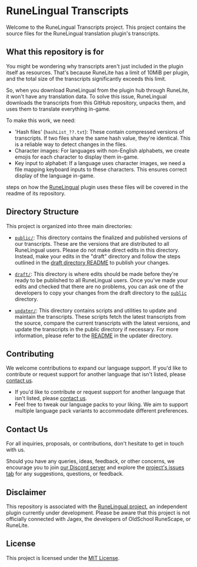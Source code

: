 # RuneLingual Transcripts

Welcome to the RuneLingual Transcripts project. This project contains the source files for the RuneLingual translation plugin's transcripts.

## What this repository is for 
You might be wondering why transcripts aren't just included in the plugin itself as resources. That's because RuneLite has a limit of 10MiB per plugin, and the total size of the transcripts significantly exceeds this limit.

So, when you download RuneLingual from the plugin hub through RuneLite, it won't have any translation data. To solve this issue, RuneLingual downloads the transcripts from this GitHub repository, unpacks them, and uses them to translate everything in-game.

To make this work, we need:

- 'Hash files' (`hashList_??.txt`): These contain compressed versions of transcripts. If two files share the same hash value, they're identical. This is a reliable way to detect changes in the files.
- Character images: For languages with non-English alphabets, we create emojis for each character to display them in-game.
- Key input to alphabet: If a language uses character images, we need a file mapping keyboard inputs to these characters. This ensures correct display of the language in-game.

steps  on how the [RuneLingual](https://github.com/IaKee/RuneLingual-Plugin) plugin uses these files will be covered in the readme of its repository.

## Directory Structure

This project is organized into three main directories:

- [`public/`](./public/): This directory contains the finalized and published versions of our transcripts. These are the versions that are distributed to all RuneLingual users. Please do not make direct edits in this directory. Instead, make your edits in the "draft" directory and follow the steps outlined in the [draft directory README](draft/README.md) to publish your changes.

- [`draft/`](./draft/): This directory is where edits should be made before they're ready to be published to all RuneLingual users. Once you've made your edits and checked that there are no problems, you can ask one of the developers to copy your changes from the draft directory to the [`public`](./public) directory.

- [`updater/`](./updater/): This directory contains scripts and utilities to update and maintain the transcripts. These scripts fetch the latest transcripts from the source, compare the current transcripts with the latest versions, and update the transcripts in the public directory if necessary. For more information, please refer to the [README](./updater/README.md) in the updater directory.


## Contributing

We welcome contributions to expand our language support. If you'd like to contribute or request support for another language that isn't listed, please [contact us](#contact-us).

- If you'd like to contribute or request support for another language that isn't listed, please [contact us](#contact-us).
- Feel free to tweak our language packs to your liking. We aim to support multiple language pack variants to accommodate different preferences.

## Contact Us
For all inquiries, proposals, or contributions, don't hesitate to get in touch with us.

Should you have any queries, ideas, feedback, or other concerns, we encourage you to join [our Discord server](https://discord.gg/ehwKcVdBGS) and explore the [project's issues tab](https://github.com/IaKee/Runelingual-Transcripts/issues) for any suggestions, questions, or feedback.

## Disclaimer

This repository is associated with the [RuneLingual project](https://github.com/IaKee/RuneLingual-Plugin), an independent plugin currently under development. Please be aware that this project is not officially connected with Jagex, the developers of OldSchool RuneScape, or RuneLite.

## License

This project is licensed under the [MIT License](LICENSE).
